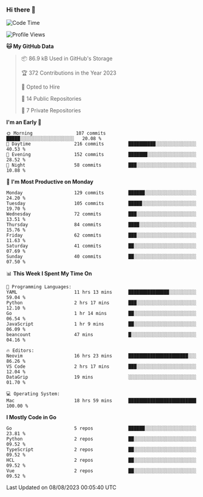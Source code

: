 ### Hi there 👋
<!--![visitors](https://visitor-badge.glitch.me/badge?page_id=d0zingcat)-->
<!--
**d0zingcat/d0zingcat** is a ✨ _special_ ✨ repository because its `README.md` (this file) appears on your GitHub profile.

Here are some ideas to get you started:

- 🔭 I’m currently working on ...
- 🌱 I’m currently learning ...
- 👯 I’m looking to collaborate on ...
- 🤔 I’m looking for help with ...
- 💬 Ask me about ...
- 📫 How to reach me: ...
- 😄 Pronouns: ...
- ⚡ Fun fact: ...
-->
<!--START_SECTION:waka-->
![Code Time](http://img.shields.io/badge/Code%20Time-2%2C903%20hrs%2033%20mins-blue)

![Profile Views](http://img.shields.io/badge/Profile%20Views-0-blue)

**🐱 My GitHub Data** 

> 📦 86.9 kB Used in GitHub's Storage 
 > 
> 🏆 372 Contributions in the Year 2023
 > 
> 💼 Opted to Hire
 > 
> 📜 14 Public Repositories 
 > 
> 🔑 7 Private Repositories 
 > 
**I'm an Early 🐤** 

```text
🌞 Morning                107 commits         █████░░░░░░░░░░░░░░░░░░░░   20.08 % 
🌆 Daytime                216 commits         ██████████░░░░░░░░░░░░░░░   40.53 % 
🌃 Evening                152 commits         ███████░░░░░░░░░░░░░░░░░░   28.52 % 
🌙 Night                  58 commits          ███░░░░░░░░░░░░░░░░░░░░░░   10.88 % 
```
📅 **I'm Most Productive on Monday** 

```text
Monday                   129 commits         ██████░░░░░░░░░░░░░░░░░░░   24.20 % 
Tuesday                  105 commits         █████░░░░░░░░░░░░░░░░░░░░   19.70 % 
Wednesday                72 commits          ███░░░░░░░░░░░░░░░░░░░░░░   13.51 % 
Thursday                 84 commits          ████░░░░░░░░░░░░░░░░░░░░░   15.76 % 
Friday                   62 commits          ███░░░░░░░░░░░░░░░░░░░░░░   11.63 % 
Saturday                 41 commits          ██░░░░░░░░░░░░░░░░░░░░░░░   07.69 % 
Sunday                   40 commits          ██░░░░░░░░░░░░░░░░░░░░░░░   07.50 % 
```


📊 **This Week I Spent My Time On** 

```text
💬 Programming Languages: 
YAML                     11 hrs 13 mins      ███████████████░░░░░░░░░░   59.04 % 
Python                   2 hrs 17 mins       ███░░░░░░░░░░░░░░░░░░░░░░   12.10 % 
Go                       1 hr 14 mins        ██░░░░░░░░░░░░░░░░░░░░░░░   06.54 % 
JavaScript               1 hr 9 mins         ██░░░░░░░░░░░░░░░░░░░░░░░   06.09 % 
beancount                47 mins             █░░░░░░░░░░░░░░░░░░░░░░░░   04.16 % 

🔥 Editors: 
Neovim                   16 hrs 23 mins      ██████████████████████░░░   86.26 % 
VS Code                  2 hrs 17 mins       ███░░░░░░░░░░░░░░░░░░░░░░   12.04 % 
DataGrip                 19 mins             ░░░░░░░░░░░░░░░░░░░░░░░░░   01.70 % 

💻 Operating System: 
Mac                      18 hrs 59 mins      █████████████████████████   100.00 % 
```

**I Mostly Code in Go** 

```text
Go                       5 repos             ██████░░░░░░░░░░░░░░░░░░░   23.81 % 
Python                   2 repos             ██░░░░░░░░░░░░░░░░░░░░░░░   09.52 % 
TypeScript               2 repos             ██░░░░░░░░░░░░░░░░░░░░░░░   09.52 % 
HCL                      2 repos             ██░░░░░░░░░░░░░░░░░░░░░░░   09.52 % 
Vue                      2 repos             ██░░░░░░░░░░░░░░░░░░░░░░░   09.52 % 
```




 Last Updated on 08/08/2023 00:05:40 UTC
<!--END_SECTION:waka-->


